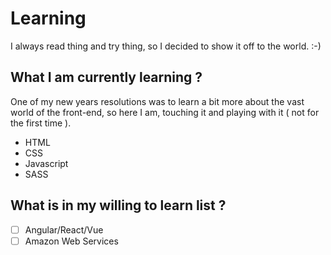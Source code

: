# Learning
I always read thing and try thing, so I decided to show it off to the world. :-)

## What I am currently learning ?
One of my new years resolutions was to learn a bit more about the vast world of the front-end, so here I am, touching it and playing with it ( not for the first time ).
* HTML
* CSS
* Javascript
* SASS

## What is in my willing to learn list ?
- [ ] Angular/React/Vue
- [ ] Amazon Web Services
